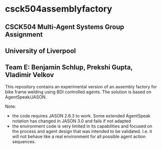# csck504assemblyfactory
## CSCK504 Multi-Agent Systems Group Assignment
## University of Liverpool
## Team E: Benjamin Schlup, Prekshi Gupta, Vladimir Velkov

This repository contains an experimental version of an assembly factory for bike frame welding using BDI controlled agents.
The solution is based on AgentSpeak/JASON.

Note:
* the code requires JASON 2.6.3 to work. Some extended AgentSpeak notation has changed in JASON 3.0 and fails if not adapted
* the environment code is very limited in its capabilities and focused on the process and agent design that was intended to be validated. I.e. it will not behave like a real environment for all possible agent action sequences.
